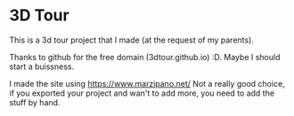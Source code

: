 # 3D Tour

This is a 3d tour project that I made (at the request of my parents).

Thanks to github for the free domain (3dtour.github.io) :D. Maybe I should start a buissness.

I made the site using https://www.marzipano.net/ Not a really good choice, if you exported your project and wan't to add more, you need to add the stuff by hand.
